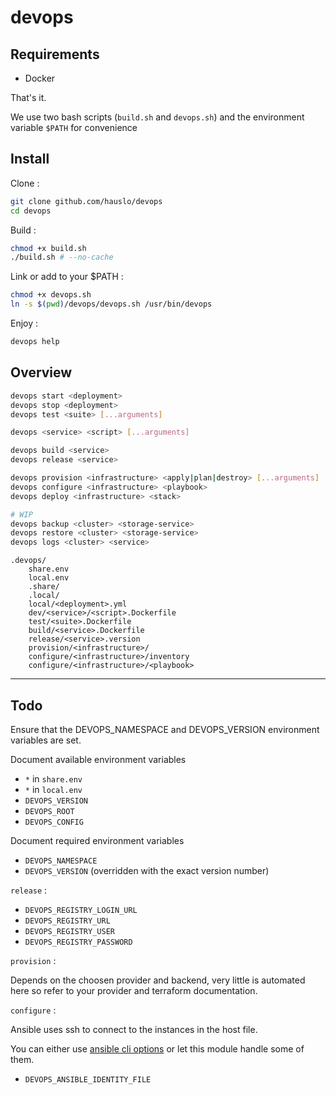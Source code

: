 # devops

## Requirements

- Docker

That's it.

We use two bash scripts (`build.sh` and `devops.sh`) and the environment variable `$PATH` for convenience

## Install

Clone :

```bash
git clone github.com/hauslo/devops
cd devops
```

Build :

```bash
chmod +x build.sh
./build.sh # --no-cache
```

Link or add to your \$PATH :

```bash
chmod +x devops.sh
ln -s $(pwd)/devops/devops.sh /usr/bin/devops
```

Enjoy :

```bash
devops help
```

## Overview

```bash
devops start <deployment>
devops stop <deployment>
devops test <suite> [...arguments]

devops <service> <script> [...arguments]

devops build <service>
devops release <service>

devops provision <infrastructure> <apply|plan|destroy> [...arguments]
devops configure <infrastructure> <playbook>
devops deploy <infrastructure> <stack>

# WIP
devops backup <cluster> <storage-service>
devops restore <cluster> <storage-service>
devops logs <cluster> <service>
```

```
.devops/
    share.env
    local.env
    .share/
    .local/
    local/<deployment>.yml
    dev/<service>/<script>.Dockerfile
    test/<suite>.Dockerfile
    build/<service>.Dockerfile
    release/<service>.version
    provision/<infrastructure>/
    configure/<infrastructure>/inventory
    configure/<infrastructure>/<playbook>
```

---

## Todo

Ensure that the DEVOPS_NAMESPACE and DEVOPS_VERSION environment variables are set.

Document available environment variables

- `*` in `share.env`
- `*` in `local.env`
- `DEVOPS_VERSION`
- `DEVOPS_ROOT`
- `DEVOPS_CONFIG`

Document required environment variables

- `DEVOPS_NAMESPACE`
- `DEVOPS_VERSION` (overridden with the exact version number)

`release` :

- `DEVOPS_REGISTRY_LOGIN_URL`
- `DEVOPS_REGISTRY_URL`
- `DEVOPS_REGISTRY_USER`
- `DEVOPS_REGISTRY_PASSWORD`

`provision` :

Depends on the choosen provider and backend, very little is automated here so refer to your provider and terraform documentation.

`configure` :

Ansible uses ssh to connect to the instances in the host file.

You can either use [ansible cli options](https://docs.ansible.com/ansible/latest/cli/ansible.html) or let this module handle some of them.

- `DEVOPS_ANSIBLE_IDENTITY_FILE`
